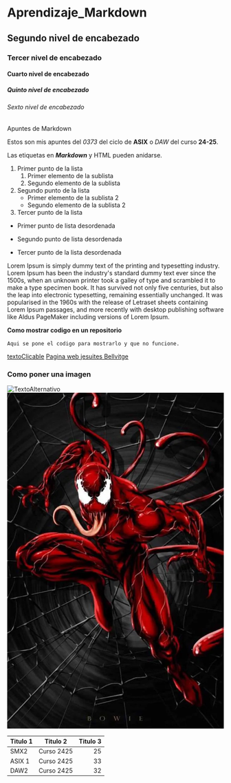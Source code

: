 # Aprendizaje_Markdown
## Segundo nivel de encabezado
### Tercer nivel de encabezado
#### Cuarto nivel de encabezado
##### Quinto nivel de encabezado
###### Sexto nivel de encabezado
Apuntes de Markdown

Estos son mis apuntes del *0373* del ciclo de **ASIX** o _DAW_ del curso __24-25__.

Las etiquetas en **_Markdown_** y HTML pueden anidarse.

1. Primer punto de la lista
    1. Primer elemento de la sublista
    2. Segundo elemento de la sublista
2. Segundo punto de la lista
    * Primer elemento de la sublista 2
    * Segundo elemento de la sublista 2
3. Tercer punto de la lista

* Primer punto de lista desordenada
- Segundo punto de lista desordenada
+ Tercer punto de la lista desordenada

Lorem Ipsum is simply dummy text of the printing and typesetting industry. Lorem Ipsum has been the industry's standard dummy text ever since the 1500s, when an unknown printer took a galley of type and scrambled it to make a type specimen book. It has survived not only five centuries, but also the leap into electronic typesetting, remaining essentially unchanged. It was popularised in the 1960s with the release of Letraset sheets containing Lorem Ipsum passages, and more recently with desktop publishing software like Aldus PageMaker including versions of Lorem Ipsum.


**Como mostrar codigo en un repositorio** 
```
Aqui se pone el codigo para mostrarlo y que no funcione.
```


[textoClicable](URL "Titulo opcional")
[Pagina web jesuites Bellvitge](https://www.fje.edu/ca/fje "Titulo opcional")


### Como poner una imagen

![TextoAlternativo](UbicacionDeLaImagen "Titulo opcional")
![Imagen Venom Carnage](https://github.com/BlancoJoel/Aprendizaje_Markdown/blob/main/imagen.jpg "Titulo opcional")

|Titulo 1 | Titulo 2 | Titulo 3 |
|----------|:--------------:|-------------:|
|SMX2 |Curso 2425|25|
|ASIX 1|Curso 2425|33|
|DAW2|Curso 2425|32|

